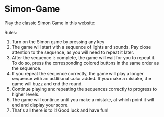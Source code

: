 # Simon-Game

Play the classic Simon Game in this website: 

Rules:
1) Turn on the Simon game by pressing any key
2) The game will start with a sequence of lights and sounds. Pay close attention to the sequence, as you will need to repeat it later.
3) After the sequence is complete, the game will wait for you to repeat it. To do so, press the corresponding colored buttons in the same order as the sequence.
4) If you repeat the sequence correctly, the game will play a longer sequence with an additional color added. If you make a mistake, the game will buzz and end the round.
5) Continue playing and repeating the sequences correctly to progress to higher levels.
6) The game will continue until you make a mistake, at which point it will end and display your score.
7) That's all there is to it! Good luck and have fun!
